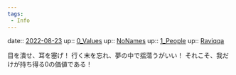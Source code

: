 ```yaml
---
tags:
 - Info
---
```


date:: [2022-08-23](Daily_Note/2022-08-23.md)
up:: [0_Values](../Bar/Novel/Nacaria/0_Values.md)
up:: [NoNames](../Bar/Novel/Chaos/NoNames.md)
up:: [1_People](../Bar/Novel/Nacaria/1_People.md)
up:: [Raviqqa](../Bar/Novel/Nacaria/Raviqqa.md)

目を潰せ、耳を塞げ！
行く末を忘れ、夢の中で揺蕩うがいい！
それこそ、我だけが持ち得る0の価値である！
